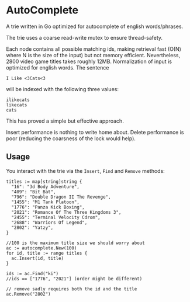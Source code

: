 # AutoComplete
A trie written in Go optimized for autocomplete of english words/phrases.

The trie uses a coarse read-write mutex to ensure thread-safety.

Each node contains all possible matching ids, making retrieval fast (O(N) where N is the size
of the input) but not memory efficient. Nevertheless, 2800 video game titles
takes roughly 12MB. Normalization of input is optimized for english words. The sentence

    I Like <3Cats<3

will be indexed with the following three values:

    ilikecats
    likecats
    cats

This has proved a simple but effective approach.

Insert performance is nothing to write home about. Delete performance is poor (reducing the coarsness of the lock would help).

## Usage
You interact with the trie via the `Insert`, `Find` and `Remove` methods:

    titles := map[string]string {
      "16": "3d Body Adventure",
      "409": "Bit Bat",
      "796": "Double Dragon II The Revenge",
      "1455": "M1 Tank Platoon",
      "1776": "Panza Kick Boxing",
      "2021": "Romance Of The Three Kingdoms 3",
      "2455": "Terminal Velocity Cdrom",
      "2688": "Warriors Of Legend",
      "2802": "Yatzy",
    }
    
    //100 is the maximum title size we should worry about
    ac := autocomplete.New(100)
    for id, title := range titles {
      ac.Insert(id, title)
    }
    
    ids := ac.Find("ki")
    //ids == ["1776", "2021"] (order might be different)
    
    // remove sadly requires both the id and the title
    ac.Remove("2802")
